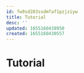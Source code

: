 ```yaml
---
id: fw9sd283ssdmfaf1pzjziyw
title: Tutorial
desc: ''
updated: 1655160438950
created: 1655160430557
---
```

# Tutorial
